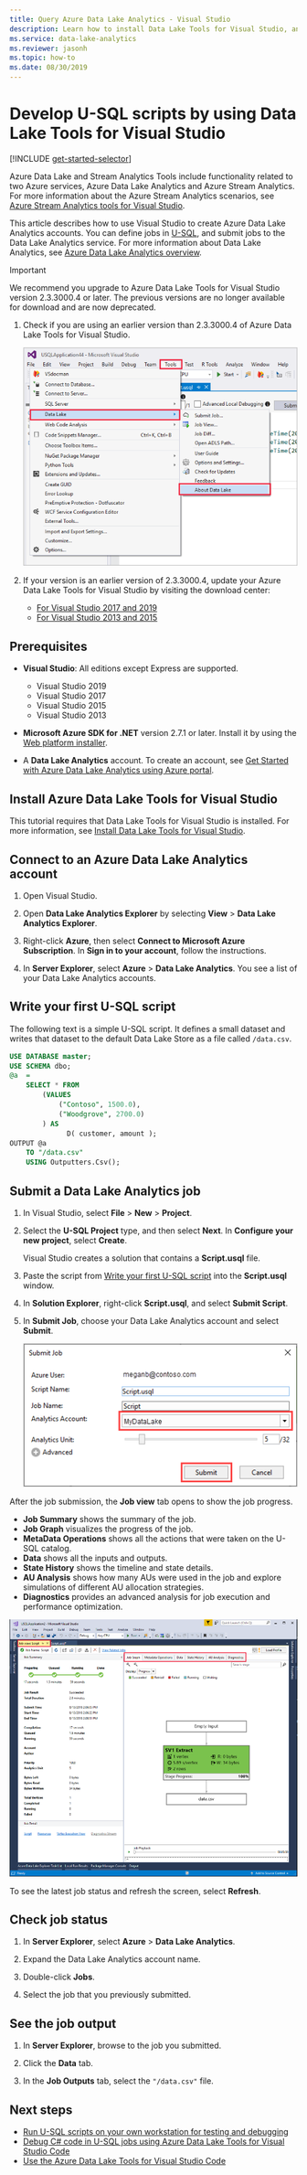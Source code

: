 ```yaml
---
title: Query Azure Data Lake Analytics - Visual Studio
description: Learn how to install Data Lake Tools for Visual Studio, and how to develop and test U-SQL scripts. 
ms.service: data-lake-analytics
ms.reviewer: jasonh
ms.topic: how-to
ms.date: 08/30/2019
---
```


# Develop U-SQL scripts by using Data Lake Tools for Visual Studio

[!INCLUDE [get-started-selector](../../includes/data-lake-analytics-selector-get-started.md)]

Azure Data Lake and Stream Analytics Tools include functionality related to two Azure services, Azure Data Lake Analytics and Azure Stream Analytics. For more information about the Azure Stream Analytics scenarios, see [Azure Stream Analytics tools for Visual Studio](../stream-analytics/stream-analytics-tools-for-visual-studio-install.md).

This article describes how to use Visual Studio to create Azure Data Lake Analytics accounts. You can define jobs in [U-SQL](data-lake-analytics-u-sql-get-started.md), and submit jobs to the Data Lake Analytics service. For more information about Data Lake Analytics, see [Azure Data Lake Analytics overview](data-lake-analytics-overview.md).

> [!IMPORTANT]
> We recommend you upgrade to Azure Data Lake Tools for Visual Studio version 2.3.3000.4 or later. The previous versions are no longer available for download and are now deprecated.
>
> 1. Check if you are using an earlier version than 2.3.3000.4 of Azure Data Lake Tools for Visual Studio.
>
>    ![Check tool version](./media/data-lake-analytics-data-lake-tools-get-started/data-lake-analytics-data-lake-tools-about-data-lake.png)
>
> 1. If your version is an earlier version of 2.3.3000.4, update your Azure Data Lake Tools for Visual Studio by visiting the download center:
>    - [For Visual Studio 2017 and 2019](https://marketplace.visualstudio.com/items?itemName=ADLTools.AzureDataLakeandStreamAnalyticsTools)
>    - [For Visual Studio 2013 and 2015](https://www.microsoft.com/en-us/download/details.aspx?id=49504)

## Prerequisites

* **Visual Studio**: All editions except Express are supported.

  * Visual Studio 2019
  * Visual Studio 2017
  * Visual Studio 2015
  * Visual Studio 2013

* **Microsoft Azure SDK for .NET** version 2.7.1 or later. Install it by using the [Web platform installer](https://www.microsoft.com/web/downloads/platform.aspx).
* A **Data Lake Analytics** account. To create an account, see [Get Started with Azure Data Lake Analytics using Azure portal](data-lake-analytics-get-started-portal.md).

## Install Azure Data Lake Tools for Visual Studio

This tutorial requires that Data Lake Tools for Visual Studio is installed. For more information, see [Install Data Lake Tools for Visual Studio](data-lake-analytics-data-lake-tools-install.md).

## Connect to an Azure Data Lake Analytics account

1. Open Visual Studio.

1. Open **Data Lake Analytics Explorer** by selecting **View** > **Data Lake Analytics Explorer**.

1. Right-click **Azure**, then select **Connect to Microsoft Azure Subscription**. In **Sign in to your account**, follow the instructions.

1. In **Server Explorer**, select **Azure** > **Data Lake Analytics**. You see a list of your Data Lake Analytics accounts.

## Write your first U-SQL script

The following text is a simple U-SQL script. It defines a small dataset and writes that dataset to the default Data Lake Store as a file called `/data.csv`.

```sql
USE DATABASE master;
USE SCHEMA dbo;
@a  = 
    SELECT * FROM 
        (VALUES
            ("Contoso", 1500.0),
            ("Woodgrove", 2700.0)
        ) AS 
              D( customer, amount );
OUTPUT @a
    TO "/data.csv"
    USING Outputters.Csv();
```

## Submit a Data Lake Analytics job

1. In Visual Studio, select **File** > **New** > **Project**.

1. Select the **U-SQL Project** type, and then select **Next**. In **Configure your new project**, select **Create**.

   Visual Studio creates a solution that contains a **Script.usql** file.

1. Paste the script from [Write your first U-SQL script](#write-your-first-u-sql-script) into the **Script.usql** window.

1. In **Solution Explorer**, right-click **Script.usql**, and select **Submit Script**.

1. In **Submit Job**, choose your Data Lake Analytics account and select **Submit**.

   ![Submit U-SQL Visual Studio project](./media/data-lake-analytics-data-lake-tools-get-started/data-lake-analytics-submit-job-vs2019.png)

After the job submission, the **Job view** tab opens to show the job progress.

* **Job Summary** shows the summary of the job.
* **Job Graph** visualizes the progress of the job.
* **MetaData Operations** shows all the actions that were taken on the U-SQL catalog.
* **Data** shows all the inputs and outputs.
* **State History** shows the timeline and state details.
* **AU Analysis** shows how many AUs were used in the job and explore simulations of different AU allocation strategies.
* **Diagnostics** provides an advanced analysis for job execution and performance optimization.

![U-SQL Visual Studio Data Lake Analytics job performance graph](./media/data-lake-analytics-data-lake-tools-get-started/data-lake-analytics-data-lake-tools-performance-graph.png)

To see the latest job status and refresh the screen, select **Refresh**.

## Check job status

1. In **Server Explorer**, select **Azure** > **Data Lake Analytics**.

1. Expand the Data Lake Analytics account name.

1. Double-click **Jobs**.

1. Select the job that you previously submitted.

## See the job output

1. In **Server Explorer**, browse to the job you submitted.

1. Click the **Data** tab.

1. In the **Job Outputs** tab, select the `"/data.csv"` file.

## Next steps

* [Run U-SQL scripts on your own workstation for testing and debugging](data-lake-analytics-data-lake-tools-local-run.md)
* [Debug C# code in U-SQL jobs using Azure Data Lake Tools for Visual Studio Code](data-lake-tools-for-vscode-local-run-and-debug.md)
* [Use the Azure Data Lake Tools for Visual Studio Code](data-lake-analytics-data-lake-tools-for-vscode.md)
